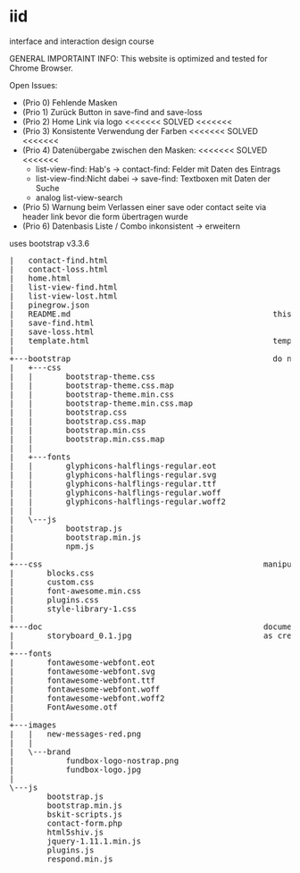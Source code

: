 # iid
interface and interaction design course

GENERAL IMPORTAINT INFO:
This website is optimized and tested for Chrome Browser.

Open Issues:
* (Prio 0) Fehlende Masken
* (Prio 1) Zurück Button in save-find and save-loss
* (Prio 2) Home Link via logo  <<<<<<< SOLVED <<<<<<<		
* (Prio 3) Konsistente Verwendung der Farben <<<<<<< SOLVED <<<<<<<	
* (Prio 4) Datenübergabe zwischen den Masken: <<<<<<< SOLVED <<<<<<<	
  - list-view-find: Hab's       -> contact-find: Felder mit Daten des Eintrags
  - list-view-find:Nicht dabei  -> save-find: Textboxen mit Daten der Suche
  - analog list-view-search
* (Prio 5) Warnung beim Verlassen einer save oder contact seite via header link bevor die form übertragen wurde  
* (Prio 6) Datenbasis Liste / Combo inkonsistent -> erweitern

uses bootstrap v3.3.6

<pre>
|   contact-find.html
|   contact-loss.html
|   home.html
|   list-view-find.html
|   list-view-lost.html
|   pinegrow.json
|   README.md                                           this file
|   save-find.html
|   save-loss.html
|   template.html                                       template for your html files                                      
|
+---bootstrap                                           do not touch bootstrap files
|   +---css
|   |       bootstrap-theme.css
|   |       bootstrap-theme.css.map
|   |       bootstrap-theme.min.css
|   |       bootstrap-theme.min.css.map
|   |       bootstrap.css
|   |       bootstrap.css.map
|   |       bootstrap.min.css
|   |       bootstrap.min.css.map
|   |
|   +---fonts
|   |       glyphicons-halflings-regular.eot
|   |       glyphicons-halflings-regular.svg
|   |       glyphicons-halflings-regular.ttf
|   |       glyphicons-halflings-regular.woff
|   |       glyphicons-halflings-regular.woff2
|   |
|   \---js
|           bootstrap.js
|           bootstrap.min.js
|           npm.js
|
+---css                                               manipulate styles here (do not touch bootstrap styles)
|       blocks.css
|       custom.css
|       font-awesome.min.css
|       plugins.css
|       style-library-1.css
|
+---doc                                               documentation
|       storyboard_0.1.jpg                            as created on 09.12.2015
|
+---fonts
|       fontawesome-webfont.eot
|       fontawesome-webfont.svg
|       fontawesome-webfont.ttf
|       fontawesome-webfont.woff
|       fontawesome-webfont.woff2
|       FontAwesome.otf
|
+---images
|   |   new-messages-red.png
|   |
|   \---brand
|           fundbox-logo-nostrap.png
|           fundbox-logo.jpg
|
\---js
        bootstrap.js
        bootstrap.min.js
        bskit-scripts.js
        contact-form.php
        html5shiv.js
        jquery-1.11.1.min.js
        plugins.js
        respond.min.js
